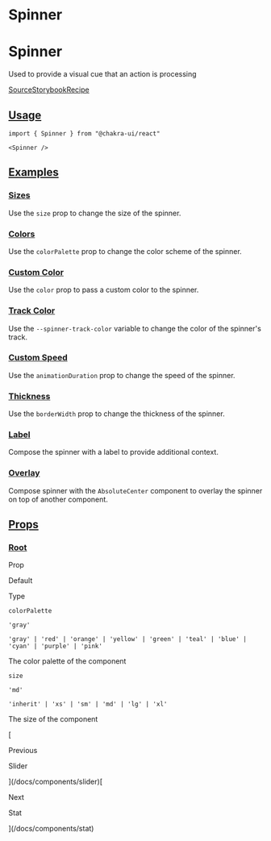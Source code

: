 # Spinner

Spinner
=======

Used to provide a visual cue that an action is processing

[Source](https://github.com/chakra-ui/chakra-ui/tree/main/packages/react/src/components/spinner)[Storybook](https://storybook.chakra-ui.com/?path=/story/components-spinner--basic)[Recipe](https://github.com/chakra-ui/chakra-ui/tree/main/packages/react/src/theme/recipes/spinner.ts)

[Usage](#usage)
---------------

```
import { Spinner } from "@chakra-ui/react"
```

```
<Spinner />
```

[Examples](#examples)
---------------------

### [Sizes](#sizes)

Use the `size` prop to change the size of the spinner.

### [Colors](#colors)

Use the `colorPalette` prop to change the color scheme of the spinner.

### [Custom Color](#custom-color)

Use the `color` prop to pass a custom color to the spinner.

### [Track Color](#track-color)

Use the `--spinner-track-color` variable to change the color of the spinner's track.

### [Custom Speed](#custom-speed)

Use the `animationDuration` prop to change the speed of the spinner.

### [Thickness](#thickness)

Use the `borderWidth` prop to change the thickness of the spinner.

### [Label](#label)

Compose the spinner with a label to provide additional context.

### [Overlay](#overlay)

Compose spinner with the `AbsoluteCenter` component to overlay the spinner on top of another component.

[Props](#props)
---------------

### [Root](#root)

Prop

Default

Type

`colorPalette`

`'gray'`

`'gray' | 'red' | 'orange' | 'yellow' | 'green' | 'teal' | 'blue' | 'cyan' | 'purple' | 'pink'`

The color palette of the component

`size`

`'md'`

`'inherit' | 'xs' | 'sm' | 'md' | 'lg' | 'xl'`

The size of the component

[

Previous

Slider



](/docs/components/slider)[

Next

Stat



](/docs/components/stat)